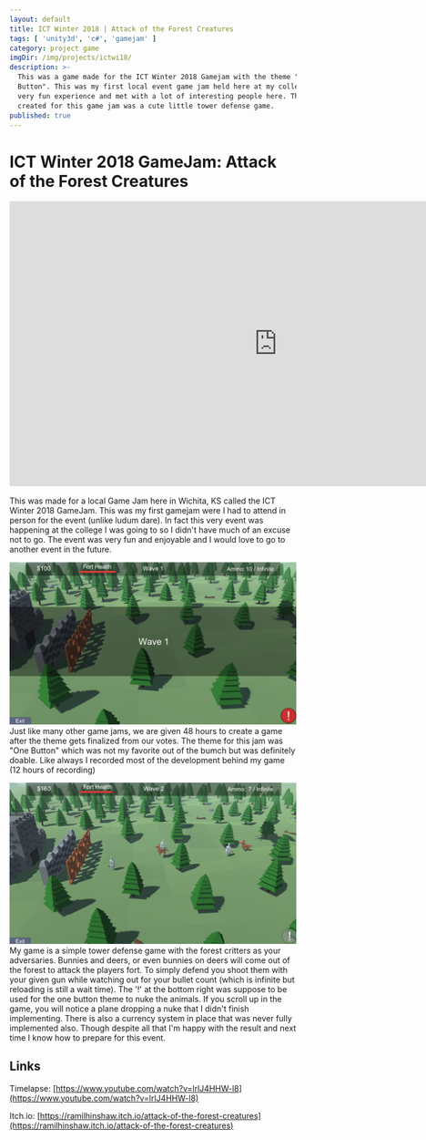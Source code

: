 ```yaml
---
layout: default
title: ICT Winter 2018 | Attack of the Forest Creatures
tags: [ 'unity3d', 'c#', 'gamejam' ]
category: project game
imgDir: /img/projects/ictwi18/
description: >-
  This was a game made for the ICT Winter 2018 Gamejam with the theme "One
  Button". This was my first local event game jam held here at my college. Was a
  very fun experience and met with a lot of interesting people here. The game I
  created for this game jam was a cute little tower defense game.
published: true
---
```



ICT Winter 2018 GameJam: Attack of the Forest Creatures
================

<iframe width="940" height="500" src="https://www.youtube-nocookie.com/embed/lrlJ4HHW-l8?rel=0&amp;showinfo=0" frameborder="0" allowfullscreen></iframe>

<div class="content-spacing"></div>

This was made for a local Game Jam here in Wichita, KS called the ICT Winter 2018 GameJam. This was my first gamejam were I had to attend in person for the event (unlike ludum dare). In fact this very event was happening at the college I was going to so I didn't have much of an excuse not to go. The event was very fun and enjoyable and I would love to go to another event in the future.


<div class="content-spacing"></div>

![Picture](/img/projects/ictwi18/1.png)
Just like many other game jams, we are given 48 hours to create a game after the theme gets finalized from our votes. The theme for this jam was "One Button" which was not my favorite out of the bumch but was definitely doable. Like always I recorded most of the development behind my game (12 hours of recording)


![Picture](/img/projects/ictwi18/2.png)
My game is a simple tower defense game with the forest critters as your adversaries. Bunnies and deers, or even bunnies on deers will come out of the forest to attack the players fort. To simply defend you shoot them with your given gun while watching out for your bullet count (which is infinite but reloading is still a wait time). The '!' at the bottom right was suppose to be used for the one button theme to nuke the animals. If you scroll up in the game, you will notice a plane dropping a nuke that I didn't finish implementing. There is also a currency system in place that was never fully implemented also. Though despite all that I'm happy with the result and next time I know how to prepare for this event.

<div class="content-spacing"></div>



Links
-----

Timelapse: [https://www.youtube.com/watch?v=lrlJ4HHW-l8](https://www.youtube.com/watch?v=lrlJ4HHW-l8)

Itch.io: [https://ramilhinshaw.itch.io/attack-of-the-forest-creatures](https://ramilhinshaw.itch.io/attack-of-the-forest-creatures)
